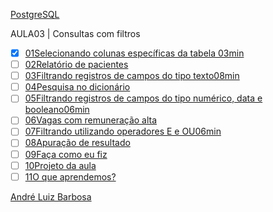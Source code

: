 [PostgreSQL](https://cursos.alura.com.br/course/introducao-postgresql-primeiros-passos)

AULA03 | Consultas com filtros

* [X] [01Selecionando colunas específicas da tabela 03min](https://cursos.alura.com.br/course/introducao-postgresql-primeiros-passos/task/72577)
* [ ] [02Relatório de pacientes](https://cursos.alura.com.br/course/introducao-postgresql-primeiros-passos/task/74022)
* [ ] [03Filtrando registros de campos do tipo texto08min](https://cursos.alura.com.br/course/introducao-postgresql-primeiros-passos/task/72578)
* [ ] [04Pesquisa no dicionário](https://cursos.alura.com.br/course/introducao-postgresql-primeiros-passos/task/74023)
* [ ] [05Filtrando registros de campos do tipo numérico, data e booleano06min](https://cursos.alura.com.br/course/introducao-postgresql-primeiros-passos/task/72579)
* [ ] [06Vagas com remuneração alta](https://cursos.alura.com.br/course/introducao-postgresql-primeiros-passos/task/74024)
* [ ] [07Filtrando utilizando operadores E e OU06min](https://cursos.alura.com.br/course/introducao-postgresql-primeiros-passos/task/72580)
* [ ] [08Apuração de resultado](https://cursos.alura.com.br/course/introducao-postgresql-primeiros-passos/task/74025)
* [ ] [09Faça como eu fiz](https://cursos.alura.com.br/course/introducao-postgresql-primeiros-passos/task/74005)
* [ ] [10Projeto da aula](https://cursos.alura.com.br/course/introducao-postgresql-primeiros-passos/task/99438)
* [ ] [11O que aprendemos?](https://cursos.alura.com.br/course/introducao-postgresql-primeiros-passos/task/74006)

[André Luiz Barbosa](https://cursos.alura.com.br/user/andrehlbarbosa)
